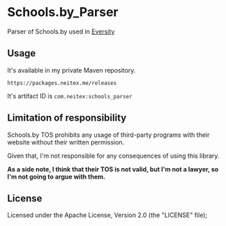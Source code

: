 # Schools.by_Parser

Parser of Schools.by used in [Eversity](https://github.com/enrollie/Eversity-Server)

## Usage

It's available in my private Maven repository.

```
https://packages.neitex.me/releases
```

It's artifact ID is `com.neitex:schools_parser`

## Limitation of responsibility

Schools.by TOS prohibits any usage of third-party programs with their website without their written permission.

Given that, I'm not responsible for any consequences of using this library.

__As a side note, I think that their TOS is not valid, but I'm not a lawyer, so I'm not going to argue with them.__

## License

Licensed under the Apache License, Version 2.0 (the "LICENSE" file);
